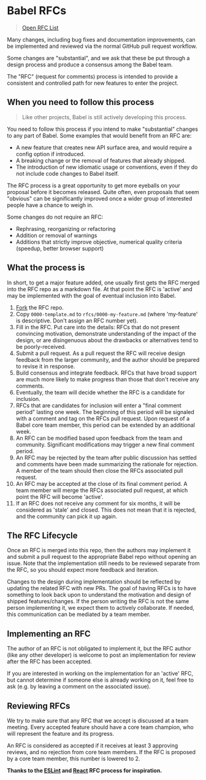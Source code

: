# Babel RFCs

> [Open RFC List](https://github.com/babel/rfcs/pulls)

Many changes, including bug fixes and documentation improvements, can be
implemented and reviewed via the normal GitHub pull request workflow.

Some changes are "substantial", and we ask that these be put
through a design process and produce a consensus among the Babel team.

The "RFC" (request for comments) process is intended to provide a
consistent and controlled path for new features to enter the project.

## When you need to follow this process

> Like other projects, Babel is still actively developing this process.

You need to follow this process if you intend to make "substantial" changes to any part of Babel.
Some examples that would benefit from an RFC are:

- A new feature that creates new API surface area, and would require a config option if introduced.
- A breaking change or the removal of features that already shipped.
- The introduction of new idiomatic usage or conventions, even if they do not include code changes to Babel itself.

The RFC process is a great opportunity to get more eyeballs on your proposal before it becomes released. Quite often, even proposals that seem "obvious" can be significantly improved once a wider group of interested people have a chance to weigh in.

Some changes do not require an RFC:

- Rephrasing, reorganizing or refactoring
- Addition or removal of warnings
- Additions that strictly improve objective, numerical quality criteria (speedup, better browser support)

## What the process is

In short, to get a major feature added, one usually first gets the RFC merged into the RFC repo as a markdown file. At that point the RFC is 'active' and may be implemented with the goal of eventual inclusion into Babel.

1. [Fork](https://github.com/babel/rfcs/fork) the RFC repo.
1. Copy `0000-template.md` to `rfcs/0000-my-feature.md` (where 'my-feature' is descriptive. Don't assign an RFC number yet).
1. Fill in the RFC. Put care into the details: RFCs that do not present convincing motivation, demonstrate understanding of the impact of the design, or are disingenuous about the drawbacks or alternatives tend to be poorly-received.
1. Submit a pull request. As a pull request the RFC will receive design feedback from the larger community, and the author should be prepared to revise it in response.
1. Build consensus and integrate feedback. RFCs that have broad support are much more likely to make progress than those that don't receive any comments.
1. Eventually, the team will decide whether the RFC is a candidate for inclusion.
1. RFCs that are candidates for inclusion will enter a "final comment period" lasting one week. The beginning of this period will be signaled with a comment and tag on the RFCs pull request. Upon request of a Babel core team member, this period can be extended by an additional week.
1. An RFC can be modified based upon feedback from the team and community. Significant modifications may trigger a new final comment period.
1. An RFC may be rejected by the team after public discussion has settled and comments have been made summarizing the rationale for rejection. A member of the team should then close the RFCs associated pull request.
1. An RFC may be accepted at the close of its final comment period. A team member will merge the RFCs associated pull request, at which point the RFC will become 'active'.
1. If an RFC does not receive any comment for six months, it will be considered as 'stale' and closed. This does not mean that it is rejected, and the community can pick it up again.

## The RFC Lifecycle

Once an RFC is merged into this repo, then the authors may implement it and submit a pull request to the appropriate Babel repo without opening an issue. Note that the implementation still needs to be reviewed separate from the RFC, so you should expect more feedback and iteration. 

Changes to the design during implementation should be reflected by updating the related RFC with new PRs. The goal of having RFCs is to have something to look back upon to understand the motivation and design of shipped features/changes.
If the person writing the RFC is not the same person implementing it, we expect them to actively collaborate. If needed, this communication can be mediated by a team member.

## Implementing an RFC

The author of an RFC is not obligated to implement it, but the RFC author (like any other developer) is welcome to post an
implementation for review after the RFC has been accepted.

If you are interested in working on the implementation for an 'active' RFC, but cannot determine if someone else is already working on it, feel free to ask (e.g. by leaving a comment on the associated issue).

## Reviewing RFCs

We try to make sure that any RFC that we accept is discussed at a team meeting. Every accepted feature should have a core team champion, who will represent the feature and its progress.

An RFC is considered as accepted if it receives at least 3 approving reviews, and no rejection from core team members. If the RFC is proposed by a core team member, this number is lowered to 2.

**Thanks to the [ESLint](https://github.com/eslint/rfcs) and [React](https://github.com/reactjs/rfcs) RFC process for inspiration.**
